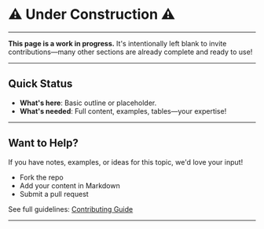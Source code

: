 # ⚠️ Under Construction ⚠️

---

**This page is a work in progress.** It's intentionally left blank to invite contributions—many other sections are already complete and ready to use!

---

## Quick Status
- **What's here**: Basic outline or placeholder.
- **What's needed**: Full content, examples, tables—your expertise!

---

## Want to Help?
If you have notes, examples, or ideas for this topic, we'd love your input!

- Fork the repo
- Add your content in Markdown
- Submit a pull request

See full guidelines: [Contributing Guide](https://github.com/Tsimpliarakis/German-Cheat-Sheet/?tab=contributing-ov-file#readme)

---